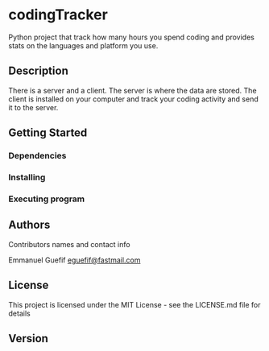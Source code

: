 # codingTracker
Python project that track how many hours you spend coding and provides stats
on the languages and platform you use.

## Description
There is a server and a client.
The server is where the data are stored.
The client is installed on your computer and track your coding activity and send it to the server.

## Getting Started

### Dependencies

### Installing

### Executing program

## Authors

Contributors names and contact info

Emmanuel Guefif
eguefif@fastmail.com

## License

This project is licensed under the MIT License - see the LICENSE.md file for details

## Version

